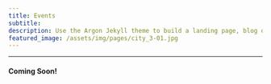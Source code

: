 ```yaml
---
title: Events
subtitle: 
description: Use the Argon Jekyll theme to build a landing page, blog or complete website.
featured_image: /assets/img/pages/city_3-01.jpg
---
```


--- 
#### Coming Soon!
<br><br><br><br><br><br><br><br><br><br><br><br><br><br><br><br><br><br><br><br><br><br><br><br><br>
